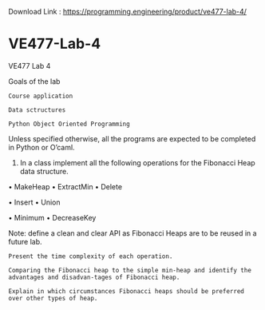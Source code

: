 Download Link : https://programming.engineering/product/ve477-lab-4/

# VE477-Lab-4
VE477 Lab 4

Goals of the lab

    Course application

    Data sctructures

    Python Object Oriented Programming

Unless specified otherwise, all the programs are expected to be completed in Python or O’caml.

1. In a class implement all the following operations for the Fibonacci Heap data structure.

• MakeHeap • ExtractMin • Delete

• Insert • Union

• Minimum • DecreaseKey

Note: define a clean and clear API as Fibonacci Heaps are to be reused in a future lab.

    Present the time complexity of each operation.

    Comparing the Fibonacci heap to the simple min-heap and identify the advantages and disadvan-tages of Fibonacci heap.

    Explain in which circumstances Fibonacci heaps should be preferred over other types of heap.

